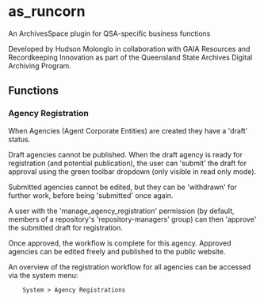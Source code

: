 # as_runcorn
An ArchivesSpace plugin for QSA-specific business functions

Developed by Hudson Molonglo in collaboration with GAIA Resources and Recordkeeping Innovation
as part of the Queensland State Archives Digital Archiving Program.

## Functions

### Agency Registration

When Agencies (Agent Corporate Entities) are created they have a 'draft' status.

Draft agencies cannot be published. When the draft agency is ready for registration
(and potential publication), the user can 'submit' the draft for approval using the
green toolbar dropdown (only visible in read only mode).

Submitted agencies cannot be edited, but they can be 'withdrawn' for further work,
before being 'submitted' once again.

A user with the 'manage_agency_registration' permission (by default, members of a
repository's 'repository-managers' group) can then 'approve' the submitted draft for
registration.

Once approved, the workflow is complete for this agency. Approved agencies can be
edited freely and published to the public website.

An overview of the registration workflow for all agencies can be accessed via the
system menu:
```
    System > Agency Registrations
```
